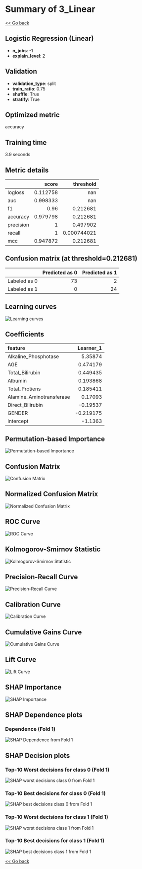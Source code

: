 # Summary of 3_Linear

[<< Go back](../README.md)


## Logistic Regression (Linear)
- **n_jobs**: -1
- **explain_level**: 2

## Validation
 - **validation_type**: split
 - **train_ratio**: 0.75
 - **shuffle**: True
 - **stratify**: True

## Optimized metric
accuracy

## Training time

3.9 seconds

## Metric details
|           |    score |     threshold |
|:----------|---------:|--------------:|
| logloss   | 0.112758 | nan           |
| auc       | 0.998333 | nan           |
| f1        | 0.96     |   0.212681    |
| accuracy  | 0.979798 |   0.212681    |
| precision | 1        |   0.497902    |
| recall    | 1        |   0.000744021 |
| mcc       | 0.947872 |   0.212681    |


## Confusion matrix (at threshold=0.212681)
|              |   Predicted as 0 |   Predicted as 1 |
|:-------------|-----------------:|-----------------:|
| Labeled as 0 |               73 |                2 |
| Labeled as 1 |                0 |               24 |

## Learning curves
![Learning curves](learning_curves.png)

## Coefficients
| feature                  |   Learner_1 |
|:-------------------------|------------:|
| Alkaline_Phosphotase     |    5.35874  |
| AGE                      |    0.474179 |
| Total_Bilirubin          |    0.449435 |
| Albumin                  |    0.193868 |
| Total_Protiens           |    0.185411 |
| Alamine_Aminotransferase |    0.17093  |
| Direct_Bilirubin         |   -0.19537  |
| GENDER                   |   -0.219175 |
| intercept                |   -1.1363   |


## Permutation-based Importance
![Permutation-based Importance](permutation_importance.png)
## Confusion Matrix

![Confusion Matrix](confusion_matrix.png)


## Normalized Confusion Matrix

![Normalized Confusion Matrix](confusion_matrix_normalized.png)


## ROC Curve

![ROC Curve](roc_curve.png)


## Kolmogorov-Smirnov Statistic

![Kolmogorov-Smirnov Statistic](ks_statistic.png)


## Precision-Recall Curve

![Precision-Recall Curve](precision_recall_curve.png)


## Calibration Curve

![Calibration Curve](calibration_curve_curve.png)


## Cumulative Gains Curve

![Cumulative Gains Curve](cumulative_gains_curve.png)


## Lift Curve

![Lift Curve](lift_curve.png)



## SHAP Importance
![SHAP Importance](shap_importance.png)

## SHAP Dependence plots

### Dependence (Fold 1)
![SHAP Dependence from Fold 1](learner_fold_0_shap_dependence.png)

## SHAP Decision plots

### Top-10 Worst decisions for class 0 (Fold 1)
![SHAP worst decisions class 0 from Fold 1](learner_fold_0_shap_class_0_worst_decisions.png)
### Top-10 Best decisions for class 0 (Fold 1)
![SHAP best decisions class 0 from Fold 1](learner_fold_0_shap_class_0_best_decisions.png)
### Top-10 Worst decisions for class 1 (Fold 1)
![SHAP worst decisions class 1 from Fold 1](learner_fold_0_shap_class_1_worst_decisions.png)
### Top-10 Best decisions for class 1 (Fold 1)
![SHAP best decisions class 1 from Fold 1](learner_fold_0_shap_class_1_best_decisions.png)

[<< Go back](../README.md)
